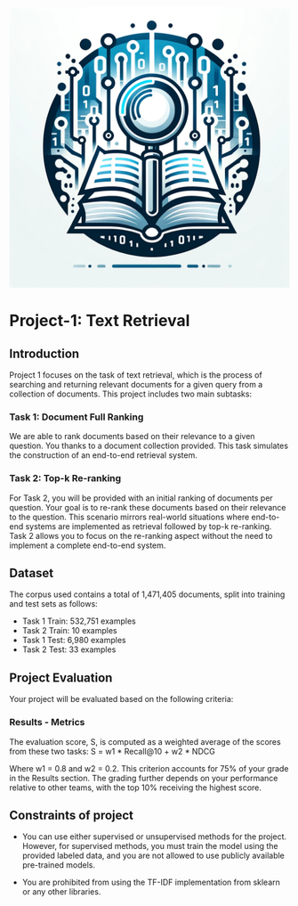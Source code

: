 ![Project Logo](Logo.png)
# Project-1: Text Retrieval

## Introduction

Project 1 focuses on the task of text retrieval, which is the process of searching and returning relevant documents for a given query from a collection of documents. This project includes two main subtasks:

### Task 1: Document Full Ranking

We are able to rank documents based on their relevance to a given question. You thanks to a document collection provided. This task simulates the construction of an end-to-end retrieval system.

### Task 2: Top-k Re-ranking

For Task 2, you will be provided with an initial ranking of documents per question. Your goal is to re-rank these documents based on their relevance to the question. This scenario mirrors real-world situations where end-to-end systems are implemented as retrieval followed by top-k re-ranking. Task 2 allows you to focus on the re-ranking aspect without the need to implement a complete end-to-end system.

## Dataset

The corpus used contains a total of 1,471,405 documents, split into training and test sets as follows:

- Task 1 Train: 532,751 examples
- Task 2 Train: 10 examples
- Task 1 Test: 6,980 examples
- Task 2 Test: 33 examples

## Project Evaluation

Your project will be evaluated based on the following criteria:

### Results - Metrics

The evaluation score, S, is computed as a weighted average of the scores from these two tasks:
S = w1 * Recall@10 + w2 * NDCG

Where w1 = 0.8 and w2 = 0.2. This criterion accounts for 75% of your grade in the Results section. The grading further depends on your performance relative to other teams, with the top 10% receiving the highest score.

## Constraints of project

- You can use either supervised or unsupervised methods for the project. However, for supervised methods, you must train the model using the provided labeled data, and you are not allowed to use publicly available pre-trained models.
  
- You are prohibited from using the TF-IDF implementation from sklearn or any other libraries.
